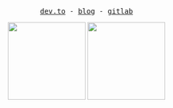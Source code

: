 <p align="center">
  <!-- Monospace Font -->
  <samp>
    <a href="https://www.dev.to/siph">dev.to</a> -
    <a href="https://siph.github.io/blog">blog</a> -
    <a href="https://gitlab.com/xsiph">gitlab</a>
  </samp>
</p>

<div align="center">
  <img height="155px" src="https://github-readme-stats.vercel.app/api?username=siph&hide_rank=true&hide_title=true&theme=gruvbox&show_icons=true&count_private=true&line_height=21">
  <img height="155px" src="https://github-readme-stats.vercel.app/api/top-langs/?username=siph&hide_title=true&theme=gruvbox&layout=compact&exclude_repo=neovim-flake&hide=css,html,scss">
</div>
